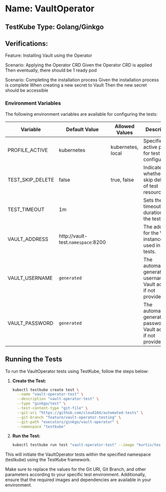 # Name: VaultOperator

## TestKube Type: Golang/Ginkgo

## Verifications:

Feature: Installing Vault using the Operator

  Scenario: Applying the Operator CRD
    Given the Operator CRD is applied
    Then eventually, there should be 1 ready pod

  Scenario: Completing the installation process
    Given the installation process is complete
    When creating a new secret to Vault
    Then the new secret should be accessible

### Environment Variables

The following environment variables are available for configuring the tests:

| Variable         | Default Value                      | Allowed Values    | Description                                               |
|------------------|------------------------------------|-------------------|-----------------------------------------------------------|
| PROFILE_ACTIVE   | kubernetes                         | kubernetes, local | Specifies the active profile for test configuration.       |
| TEST_SKIP_DELETE | false                              | true, false       | Indicates whether to skip deletion of test resources.      |
| TEST_TIMEOUT     | 1m                                 |                   | Sets the timeout duration for the tests.                   |
| VAULT_ADDRESS    | http://vault-test.`namespace`:8200 |                   | The address for the Vault instance used in the tests.      |
| VAULT_USERNAME   | `generated`                        |                   | The automatically generated username for Vault access, if not provided. |
| VAULT_PASSWORD   | `generated`                        |                   | The automatically generated password for Vault access, if not provided. |

## Running the Tests

To run the VaultOperator tests using TestKube, follow the steps below:

1. **Create the Test:**
    ```bash
    kubectl testkube create test \
      --name "vault-operator-test" \
      --description "vault-operator-test" \
      --type "ginkgo/test" \
      --test-content-type "git-file" \
      --git-uri "https://github.com/cloud104/automated-tests" \
      --git-branch "feature/vault-operator-testing" \
      --git-path "executors/ginkgo/vault-operator" \
      --namespace "testkube"
    ```

2. **Run the Test:**
    ```bash
    kubectl testkube run test "vault-operator-test" --image "kurtis/testkube-executor-ginkgo:1.15.16" --namespace "testkube"
    ```

This will initiate the VaultOperator tests within the specified namespace (testkube) using the TestKube framework.

Make sure to replace the values for the Git URI, Git Branch, and other parameters according to your specific test
environment. Additionally, ensure that the required images and dependencies are available in your environment.
